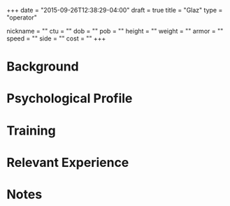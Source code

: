 +++
date = "2015-09-26T12:38:29-04:00"
draft = true
title = "Glaz"
type = "operator"

nickname = ""
ctu = ""
dob = ""
pob = ""
height = ""
weight = ""
armor = ""
speed = ""
side = ""
cost = ""
+++

# Background

# Psychological Profile

# Training

# Relevant Experience

# Notes
